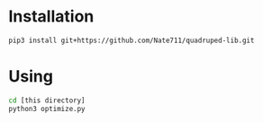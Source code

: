 # Installation
```bash
pip3 install git+https://github.com/Nate711/quadruped-lib.git
```

# Using
```bash
cd [this directory]
python3 optimize.py
```